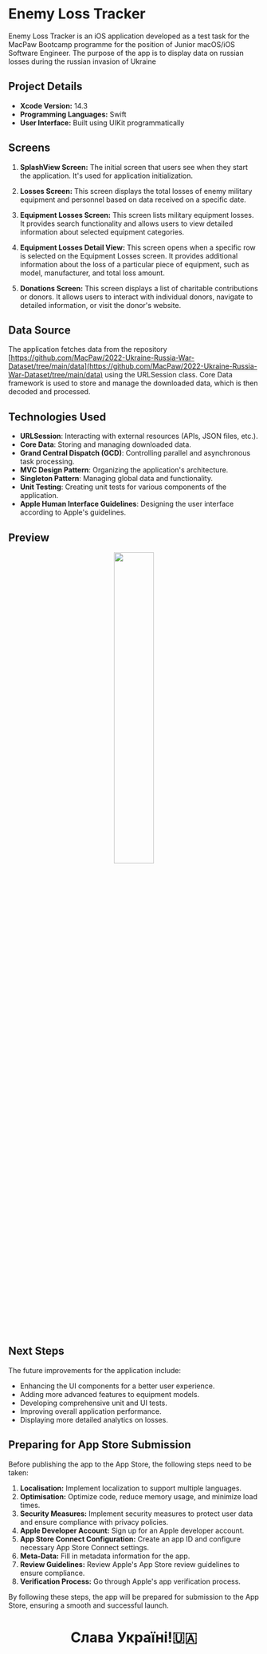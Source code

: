 # Enemy Loss Tracker

Enemy Loss Tracker is an iOS application developed as a test task for the MacPaw Bootcamp programme for the position of Junior macOS/iOS Software Engineer. The purpose of the app is to display data on russian losses during the russian invasion of Ukraine

## Project Details

- **Xcode Version:** 14.3
- **Programming Languages:** Swift
- **User Interface:** Built using UIKit programmatically

## Screens

1. **SplashView Screen:** The initial screen that users see when they start the application. It's used for application initialization.

2. **Losses Screen:** This screen displays the total losses of enemy military equipment and personnel based on data received on a specific date.

3. **Equipment Losses Screen:** This screen lists military equipment losses. It provides search functionality and allows users to view detailed information about selected equipment categories.

4. **Equipment Losses Detail View:** This screen opens when a specific row is selected on the Equipment Losses screen. It provides additional information about the loss of a particular piece of equipment, such as model, manufacturer, and total loss amount.

5. **Donations Screen:** This screen displays a list of charitable contributions or donors. It allows users to interact with individual donors, navigate to detailed information, or visit the donor's website.

## Data Source

The application fetches data from the repository [https://github.com/MacPaw/2022-Ukraine-Russia-War-Dataset/tree/main/data](https://github.com/MacPaw/2022-Ukraine-Russia-War-Dataset/tree/main/data) using the URLSession class. Core Data framework is used to store and manage the downloaded data, which is then decoded and processed.

## Technologies Used

- **URLSession**: Interacting with external resources (APIs, JSON files, etc.).
- **Core Data**: Storing and managing downloaded data.
- **Grand Central Dispatch (GCD)**: Controlling parallel and asynchronous task processing.
- **MVC Design Pattern**: Organizing the application's architecture.
- **Singleton Pattern**: Managing global data and functionality.
- **Unit Testing**: Creating unit tests for various components of the application.
- **Apple Human Interface Guidelines**: Designing the user interface according to Apple's guidelines.

## Preview
<div align="center">
     <img src = "https://github.com/demenkoeugene/EnemyMilitaryLossTracker/blob/dfc1f932ae0260d79e551a8a76ec8b6e11d71217/2023-08-27%2022.57.41.gif" width = "40%">
</div>


## Next Steps

The future improvements for the application include:

- Enhancing the UI components for a better user experience.
- Adding more advanced features to equipment models.
- Developing comprehensive unit and UI tests.
- Improving overall application performance.
- Displaying more detailed analytics on losses.

## Preparing for App Store Submission

Before publishing the app to the App Store, the following steps need to be taken:

1. **Localisation:** Implement localization to support multiple languages.
2. **Optimisation:** Optimize code, reduce memory usage, and minimize load times.
3. **Security Measures:** Implement security measures to protect user data and ensure compliance with privacy policies.
4. **Apple Developer Account:** Sign up for an Apple developer account.
5. **App Store Connect Configuration:** Create an app ID and configure necessary App Store Connect settings.
6. **Meta-Data:** Fill in metadata information for the app.
7. **Review Guidelines:** Review Apple's App Store review guidelines to ensure compliance.
8. **Verification Process:** Go through Apple's app verification process.

By following these steps, the app will be prepared for submission to the App Store, ensuring a smooth and successful launch.

# <p align="center">Слава Україні!🇺🇦</p>
